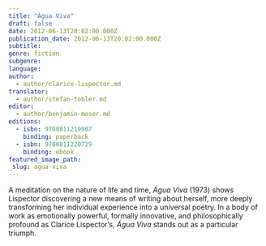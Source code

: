 ```yaml
---
title: "Água Viva"
draft: false
date: 2012-06-13T20:02:00.000Z
publication_date: 2012-06-13T20:02:00.000Z
subtitle:
genre: fiction
subgenre:
language:
author:
  - author/clarice-lispector.md
translator:
  - author/stefan-tobler.md
editor:
  - author/benjamin-moser.md
editions:
  - isbn: 9780811219907
    binding: paperback
  - isbn: 9780811220729
    binding: ebook
featured_image_path:
_slug: agua-viva
---
```


A meditation on the nature of life and time, _Água Viva_ (1973) shows Lispector discovering a new means of writing about herself, more deeply transforming her individual experience into a universal poetry. In a body of work as emotionally powerful, formally innovative, and philosophically profound as Clarice Lispector’s, _Água Viva_ stands out as a particular triumph.

